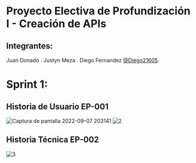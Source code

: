 # Proyecto Electiva de Profundización I - Creación de APIs

## Integrantes:
 Juan Donado [](https://github.com/).
 Justyn Meza [](https://github.com/).
 Diego Fernandez [@Diego21605](https://github.com/Diego21605).
 
 # Sprint 1:
 
 ## Historia de Usuario EP-001 
 
 ![Captura de pantalla 2022-09-07 203141](https://drive.google.com/file/d/1ppn3h-By99dpnxlWpm5RRRfAEkC8U_wE/view?usp=sharing)
  ![2](https://drive.google.com/file/d/18dhZ-n1VnEzHlD-h77-n_RT3DhJ28WNA/view?usp=sharing)
  
  ## Historia Técnica EP-002 

![3](https://drive.google.com/file/d/1v_-vP0S_5gQ_tQhfX0I8P8KnNSzPy6lg/view?usp=sharing)
